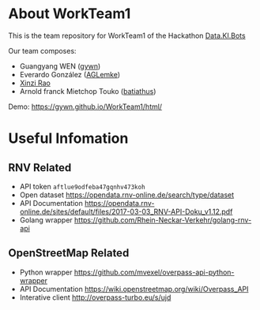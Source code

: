 # About WorkTeam1

This is the team repository for WorkTeam1 of the Hackathon [Data.KI.Bots](http://hackathon.nextiteration.de/)

Our team composes:

- Guangyang WEN ([gywn](https://github.com/gywn))
- Everardo González ([AGLemke](https://github.com/AGLemke))
- [Xinzi Rao](www.asia-europe.uni-heidelberg.de/en/people/person/persdetail/rao.html)
- Arnold franck Mietchop Touko ([batiathus](https://github.com/batiathus))

Demo: https://gywn.github.io/WorkTeam1/html/

# Useful Infomation

## RNV Related
- API token `aftlue9odfeba47gqnhv473koh`
- Open dataset https://opendata.rnv-online.de/search/type/dataset
- API Documentation https://opendata.rnv-online.de/sites/default/files/2017-03-03_RNV-API-Doku_v1.12.pdf
- Golang wrapper https://github.com/Rhein-Neckar-Verkehr/golang-rnv-api

## OpenStreetMap Related 
- Python wrapper https://github.com/mvexel/overpass-api-python-wrapper
- API Documentation https://wiki.openstreetmap.org/wiki/Overpass_API
- Interative client http://overpass-turbo.eu/s/ujd
